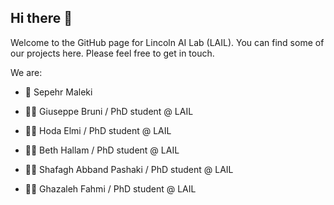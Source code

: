 ## Hi there 👋

Welcome to the GitHub page for Lincoln AI Lab (LAIL). You can find some of our projects here. Please feel free to get in touch.

We are:

* 🤖 Sepehr Maleki

* 👨‍💻 Giuseppe Bruni / PhD student @ LAIL

* 👩‍💻 Hoda Elmi / PhD student @ LAIL

* 👩‍💻 Beth Hallam / PhD student @ LAIL

* 👩‍💻 Shafagh Abband Pashaki / PhD student @ LAIL

* 👩‍💻 Ghazaleh Fahmi / PhD student @ LAIL


